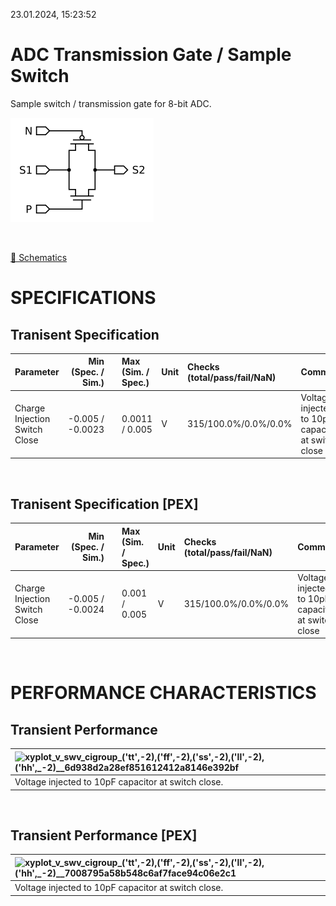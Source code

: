 23.01.2024, 15:23:52

# ADC Transmission Gate / Sample Switch

Sample switch / transmission gate for 8-bit ADC.

![tg](resources/tg.png "tg")

<br>

[🔗 Schematics](tg_sch.pdf)<br>

# SPECIFICATIONS

## Tranisent Specification <br>

| Parameter | Min (Spec. / Sim.) |      | Max (Sim. / Spec.) | Unit | Checks (total/pass/fail/NaN) | Comment |
| :-------- | -----------------: | :--: | :----------------- | :--- | :--------------------------- | ------- |
| Charge Injection Switch Close | -0.005 / -0.0023 | <svg height="20" width="150"><polyline points="3.0,3,3.0,17,147.0,17,147.0,3" style="fill:none;stroke:gray;stroke-width:1" /><polyline points="75.0,10.0,75.0,17" style="fill:none;stroke:gray;stroke-width:1" /><polyline points="41.851200000000006,10.0,91.29505440000001,10.0" style="stroke:green;stroke-width:2" /><circle cx="41.851200000000006" cy="10.0" r="3" style="fill:green;stroke:green;stroke-width:0" /><circle cx="91.29505440000001" cy="10.0" r="3" style="fill:green;stroke:green;stroke-width:0" /></svg> | 0.0011 / 0.005 | V | 315/100.0%/0.0%/0.0% | Voltage injected to 10pF capacitor at switch close |

<br>


## Tranisent Specification [PEX]<br>

| Parameter | Min (Spec. / Sim.) |      | Max (Sim. / Spec.) | Unit | Checks (total/pass/fail/NaN) | Comment |
| :-------- | -----------------: | :--: | :----------------- | :--- | :--------------------------- | ------- |
| Charge Injection Switch Close | -0.005 / -0.0024 | <svg height="20" width="150"><polyline points="3.0,3,3.0,17,147.0,17,147.0,3" style="fill:none;stroke:gray;stroke-width:1" /><polyline points="75.0,10.0,75.0,17" style="fill:none;stroke:gray;stroke-width:1" /><polyline points="40.5408,10.0,89.96913119999999,10.0" style="stroke:green;stroke-width:2" /><circle cx="40.5408" cy="10.0" r="3" style="fill:green;stroke:green;stroke-width:0" /><circle cx="89.96913119999999" cy="10.0" r="3" style="fill:green;stroke:green;stroke-width:0" /></svg> | 0.001 / 0.005 | V | 315/100.0%/0.0%/0.0% | Voltage injected to 10pF capacitor at switch close |

<br>


# PERFORMANCE CHARACTERISTICS

## Transient Performance <br>

| ![xyplot_v_swv_cigroup_('tt',_-2),_('ff',_-2),_('ss',_-2),_('ll',_-2),_('hh',_-2)__6d938d2a28ef851612412a8146e392bf](xyplot_v_swv_cigroup_('tt',_-2),_('ff',_-2),_('ss',_-2),_('ll',_-2),_('hh',_-2)__6d938d2a28ef851612412a8146e392bf.png "Voltage injected to 10pF capacitor at switch close.") |
| :-- |
| Voltage injected to 10pF capacitor at switch close. |
<br>

## Transient Performance [PEX]<br>

| ![xyplot_v_swv_cigroup_('tt',_-2),_('ff',_-2),_('ss',_-2),_('ll',_-2),_('hh',_-2)__7008795a58b548c6af7face94c06e2c1](xyplot_v_swv_cigroup_('tt',_-2),_('ff',_-2),_('ss',_-2),_('ll',_-2),_('hh',_-2)__7008795a58b548c6af7face94c06e2c1.png "Voltage injected to 10pF capacitor at switch close.") |
| :-- |
| Voltage injected to 10pF capacitor at switch close. |
<br>
